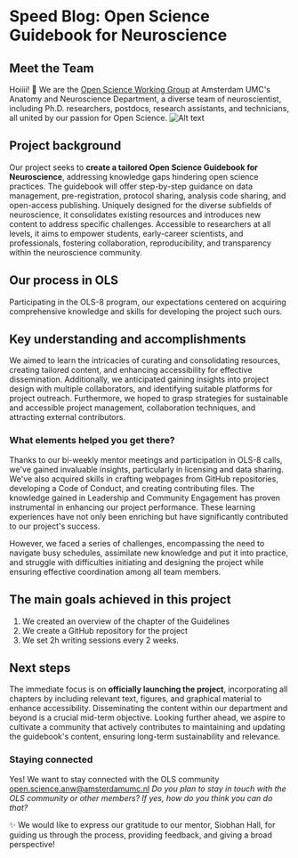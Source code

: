 # Speed Blog: Open Science Guidebook for Neuroscience

## Meet the Team
Hoiiii! :wave: We are the [Open Science Working Group](https://anatomy-neurosciences.com/initiatives/openscience/) at Amsterdam UMC's Anatomy and Neuroscience Department, a diverse team of neuroscientist, including Ph.D. researchers, postdocs, research assistants, and technicians, all united by our passion for Open Science. 
![Alt text](https://github.com/marbarrantescepas/OS-neuroscience/blob/main/images/membersOSWG-ANW.png)


## Project background
Our project seeks to **create a tailored Open Science Guidebook for Neuroscience**, addressing knowledge gaps hindering open science practices. The guidebook will offer step-by-step guidance on data management, pre-registration, protocol sharing, analysis code sharing, and open-access publishing. Uniquely designed for the diverse subfields of neuroscience, it consolidates existing resources and introduces new content to address specific challenges. Accessible to researchers at all levels, it aims to empower students, early-career scientists, and professionals, fostering collaboration, reproducibility, and transparency within the neuroscience community. 

## Our process in OLS
Participating in the OLS-8 program, our expectations centered on acquiring comprehensive knowledge and skills for developing the project such ours. 

## Key understanding and accomplishments
We aimed to learn the intricacies of curating and consolidating resources, creating tailored content, and enhancing accessibility for effective dissemination. Additionally, we anticipated gaining insights into project design with multiple collaborators, and identifying suitable platforms for project outreach. Furthermore, we hoped to grasp strategies for sustainable and accessible project management, collaboration techniques, and attracting external contributors.

### What elements helped you get there? 
Thanks to our bi-weekly mentor meetings and participation in OLS-8 calls, we've gained invaluable insights, particularly in licensing and data sharing. We've also acquired skills in crafting webpages from GitHub repositories, developing a Code of Conduct, and creating contributing files. The knowledge gained in Leadership and Community Engagement has proven instrumental in enhancing our project performance. These learning experiences have not only been enriching but have significantly contributed to our project's success. 
   
However, we faced a series of challenges, encompassing the need to navigate busy schedules, assimilate new knowledge and put it into practice, and struggle with difficulties initiating and designing the project while ensuring effective coordination among all team members.

## The main goals achieved in this project 
1. We created an overview of the chapter of the Guidelines
2. We create a GitHub repository for the project
3. We set 2h writing sessions every 2 weeks.

## Next steps
The immediate focus is on **officially launching the project**, incorporating all chapters by including relevant text, figures, and graphical material to enhance accessibility. Disseminating the content within our department and beyond is a crucial mid-term objective. Looking further ahead, we aspire to cultivate a community that actively contributes to maintaining and updating the guidebook's content, ensuring long-term sustainability and relevance.

### Staying connected
Yes! We want to stay connected with the OLS community  open.science.anw@amsterdamumc.nl 
_Do you plan to stay in touch with the OLS community or other members? If yes, how do you think you can do that?_

:sparkles: We would like to express our gratitude to our mentor, Siobhan Hall, for guiding us through the process, providing feedback, and giving a broad perspective! 

